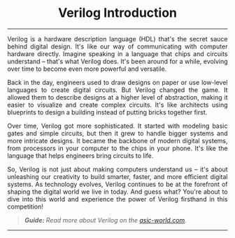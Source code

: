 
<center>
    <h1>Verilog Introduction</h1>
</center>

---

<div align="justify">
Verilog is a hardware description language (HDL) that's the secret sauce behind digital design. It's like our way of communicating with computer hardware directly. Imagine speaking in a language that chips and circuits understand – that's what Verilog does. It's been around for a while, evolving over time to become even more powerful and versatile.

Back in the day, engineers used to draw designs on paper or use low-level languages to create digital circuits. But Verilog changed the game. It allowed them to describe designs at a higher level of abstraction, making it easier to visualize and create complex circuits. It's like architects using blueprints to design a building instead of putting bricks together first.

Over time, Verilog got more sophisticated. It started with modeling basic gates and simple circuits, but then it grew to handle bigger systems and more intricate designs. It became the backbone of modern digital systems, from processors in your computer to the chips in your phone. It's like the language that helps engineers bring circuits to life.

So, Verilog is not just about making computers understand us – it's about unleashing our creativity to build smarter, faster, and more efficient digital systems. As technology evolves, Verilog continues to be at the forefront of shaping the digital world we live in today. And guess what? You're about to dive into this world and experience the power of Verilog firsthand in this competition!</div>

> *__Guide:__ Read more about Verilog on the <a href="https://asic-world.com/verilog/index.html" target="__blank">asic-world.com</a>.*

---
